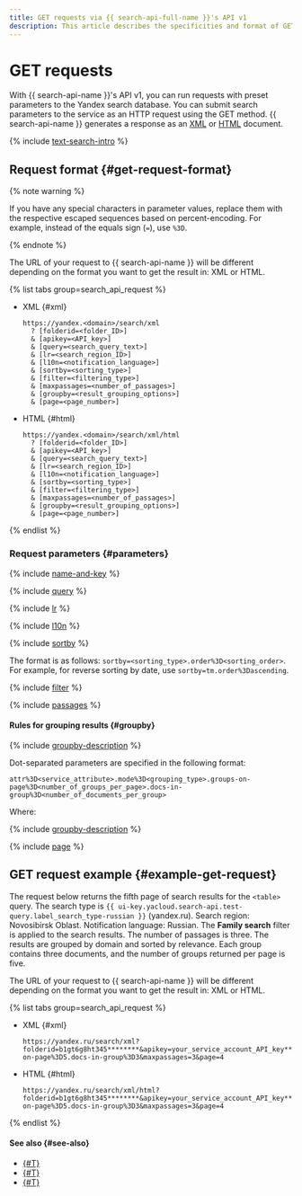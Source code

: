 ```yaml
---
title: GET requests via {{ search-api-full-name }}'s API v1
description: This article describes the specificities and format of GET requests when accessing {{ search-api-name }} via API v1.
---
```


# GET requests

With {{ search-api-name }}'s API v1, you can run requests with preset parameters to the Yandex search database. You can submit search parameters to the service as an HTTP request using the GET method. {{ search-api-name }} generates a response as an [XML](./response.md) or [HTML](./html-response.md) document.

{% include [text-search-intro](../../_includes/search-api/text-search-intro.md) %}

## Request format {#get-request-format}

{% note warning %}

If you have any special characters in parameter values, replace them with the respective escaped sequences based on percent-encoding. For example, instead of the equals sign (`=`), use `%3D`.

{% endnote %}

The URL of your request to {{ search-api-name }} will be different depending on the format you want to get the result in: XML or HTML.

{% list tabs group=search_api_request %}

- XML {#xml}

  ```httpget
  https://yandex.<domain>/search/xml
    ? [folderid=<folder_ID>]
    & [apikey=<API_key>]
    & [query=<search_query_text>]
    & [lr=<search_region_ID>]
    & [l10n=<notification_language>]
    & [sortby=<sorting_type>]
    & [filter=<filtering_type>]
    & [maxpassages=<number_of_passages>]
    & [groupby=<result_grouping_options>]
    & [page=<page_number>]
  ```

- HTML {#html}

  ```httpget
  https://yandex.<domain>/search/xml/html
    ? [folderid=<folder_ID>]
    & [apikey=<API_key>]
    & [query=<search_query_text>]
    & [lr=<search_region_ID>]
    & [l10n=<notification_language>]
    & [sortby=<sorting_type>]
    & [filter=<filtering_type>]
    & [maxpassages=<number_of_passages>]
    & [groupby=<result_grouping_options>]
    & [page=<page_number>]
  ```

{% endlist %}

### Request parameters {#parameters}

{% include [name-and-key](../../_includes/search-api/key.md) %}

{% include [query](../../_includes/search-api/query.md) %}

{% include [lr](../../_includes/search-api/lr.md) %}

{% include [l10n](../../_includes/search-api/l10n.md) %}

{% include [sortby](../../_includes/search-api/sortby.md) %}

The format is as follows: `sortby=<sorting_type>.order%3D<sorting_order>`. For example, for reverse sorting by date, use `sortby=tm.order%3Dascending`.

{% include [filter](../../_includes/search-api/filter.md) %}

{% include [passages](../../_includes/search-api/passages.md) %}

#### Rules for grouping results {#groupby}

{% include [groupby-description](../../_includes/search-api/groupby-description.md) %}

Dot-separated parameters are specified in the following format:

```httpget
attr%3D<service_attribute>.mode%3D<grouping_type>.groups-on-page%3D<number_of_groups_per_page>.docs-in-group%3D<number_of_documents_per_group>
```

Where:

{% include [groupby-description](../../_includes/search-api/groupby-parameters.md) %}

{% include [page](../../_includes/search-api/page.md) %}

## GET request example  {#example-get-request}

The request below returns the fifth page of search results for the `<table>` query. The search type is `{{ ui-key.yacloud.search-api.test-query.label_search_type-russian }}` (yandex.ru). Search region: Novosibirsk Oblast. Notification language: Russian. The **Family search** filter is applied to the search results. The number of passages is three. The results are grouped by domain and sorted by relevance. Each group contains three documents, and the number of groups returned per page is five.

The URL of your request to {{ search-api-name }} will be different depending on the format you want to get the result in: XML or HTML.

{% list tabs group=search_api_request %}

- XML {#xml}

  ```httpget
  https://yandex.ru/search/xml?folderid=b1gt6g8ht345********&apikey=your_service_account_API_key********&query=%3Ctable%3E&lr=11316&l10n=ru&sortby=rlv&filter=strict&groupby=attr%3Dd.mode%3Ddeep.groups-on-page%3D5.docs-in-group%3D3&maxpassages=3&page=4
  ```

- HTML {#html}

  ```httpget
  https://yandex.ru/search/xml/html?folderid=b1gt6g8ht345********&apikey=your_service_account_API_key********&query=%3Ctable%3E&lr=11316&l10n=ru&sortby=rlv&filter=strict&groupby=attr%3Dd.mode%3Ddeep.groups-on-page%3D5.docs-in-group%3D3&maxpassages=3&page=4
  ```

{% endlist %}

#### See also {#see-also}

* [{#T}](./response.md)
* [{#T}](./html-response.md)
* [{#T}](../operations/searching.md)